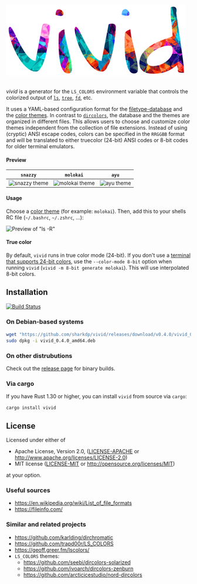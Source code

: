 ![vivid](doc/vivid.png)
<br><br>

*vivid* is a generator for the `LS_COLORS` environment variable that controls the colorized output of
[`ls`](https://www.gnu.org/software/coreutils/manual/html_node/ls-invocation.html#ls-invocation), [`tree`](http://mama.indstate.edu/users/ice/tree/),
[`fd`](https://github.com/sharkdp/fd), etc.

It uses a YAML-based configuration format for the [filetype-database](config/filetypes.yml)
and the [color themes](themes/). In contrast to
[`dircolors`](https://www.gnu.org/software/coreutils/manual/html_node/dircolors-invocation.html#dircolors-invocation),
the database and the themes are organized in different files. This allows users to
choose and customize color themes independent from the collection of file extensions.
Instead of using (cryptic) ANSI escape codes, colors can be specified in the `RRGGBB`
format and will be translated to either truecolor (24-bit) ANSI codes or 8-bit codes
for older terminal emulators.

#### Preview

| `snazzy` | `molokai` | `ayu` |
| --- | --- | --- |
| ![snazzy theme](https://i.imgur.com/ECdQqxb.png) | ![molokai theme](https://i.imgur.com/5OiAczQ.png) | ![ayu theme](https://i.imgur.com/LC4Cx8E.png) |


#### Usage

Choose a [color theme](themes/) (for example: `molokai`). Then, add this to your shells RC file
(`~/.bashrc`, `~/.zshrc`, …):

![Preview of "ls -R"](https://i.imgur.com/oekLIya.png)

#### True color

By default, `vivid` runs in true color mode (24-bit). If you don't use a [terminal
that supports 24-bit colors](https://gist.github.com/XVilka/8346728), use the `--color-mode 8-bit`
option when running `vivid` (`vivid -m 8-bit generate molokai`). This will use interpolated 8-bit
colors.

## Installation

[![Build Status](https://travis-ci.org/sharkdp/vivid.svg?branch=master)](https://travis-ci.org/sharkdp/vivid)

### On Debian-based systems

``` bash
wget "https://github.com/sharkdp/vivid/releases/download/v0.4.0/vivid_0.4.0_amd64.deb"
sudo dpkg -i vivid_0.4.0_amd64.deb
```

### On other distrubutions

Check out the [release page](https://github.com/sharkdp/vivid/releases) for binary builds.

### Via cargo

If you have Rust 1.30 or higher, you can install `vivid` from source via `cargo`:
```
cargo install vivid
```

## License

Licensed under either of

 * Apache License, Version 2.0, ([LICENSE-APACHE](LICENSE-APACHE) or http://www.apache.org/licenses/LICENSE-2.0)
 * MIT license ([LICENSE-MIT](LICENSE-MIT) or http://opensource.org/licenses/MIT)

at your option.

### Useful sources

- https://en.wikipedia.org/wiki/List_of_file_formats
- https://fileinfo.com/

### Similar and related projects

- https://github.com/karlding/dirchromatic
- https://github.com/trapd00r/LS_COLORS
- https://geoff.greer.fm/lscolors/
- `LS_COLORS` themes:
   - https://github.com/seebi/dircolors-solarized
   - https://github.com/ivoarch/dircolors-zenburn
   - https://github.com/arcticicestudio/nord-dircolors
